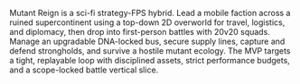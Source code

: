 Mutant Reign is a sci-fi strategy-FPS hybrid. Lead a mobile faction across a ruined supercontinent using a top-down 2D overworld for travel, logistics, and diplomacy, then drop into first-person battles with 20v20 squads. Manage an upgradable DNA-locked bus, secure supply lines, capture and defend strongholds, and survive a hostile mutant ecology. The MVP targets a tight, replayable loop with disciplined assets, strict performance budgets, and a scope-locked battle vertical slice.
